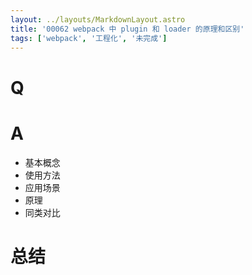 ```yaml
---
layout: ../layouts/MarkdownLayout.astro
title: '00062 webpack 中 plugin 和 loader 的原理和区别'
tags: ['webpack', '工程化', '未完成']
---
```


# Q



# A

- 基本概念
- 使用方法
- 应用场景
- 原理
- 同类对比

# 总结



<script>
  function func() {

  }
  
</script>